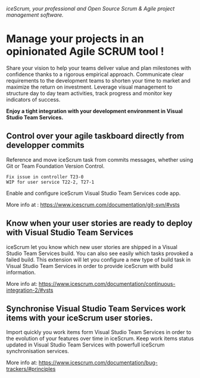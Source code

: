 *iceScrum, your professional and Open Source Scrum & Agile project management software.*
 
# Manage your projects in an opinionated Agile SCRUM tool !

Share your vision to help your teams deliver value and plan milestones with confidence thanks to a rigorous empirical approach. Communicate clear requirements to the development teams to shorten your time to market and maximize the return on investment. Leverage visual management to structure day to day team activities, track progress and monitor key indicators of success.

**Enjoy a tight integration with your development environment in Visual Studio Team Services.**

## Control over your agile taskboard directly from developper commits
Reference and move iceScrum task from commits messages, whether using Git or Team Foundation Version Control.
```
Fix issue in controller T23-0
WIP for user service T22-2, T27-1 
```
Enable and configure iceScrum Visual Studio Team Services code app.

More info at : https://www.icescrum.com/documentation/git-svn/#vsts

## Know when your user stories are ready to deploy with Visual Studio Team Services
iceScrum let you know which new user stories are shipped in a Visual Studio Team Services build. You can also see easily which tasks provoked a failed build.
This extension will let you configure a new type of build task in Visual Studio Team Services in order to provide iceScrum with build information.

More info at: https://www.icescrum.com/documentation/continuous-integration-2/#vsts

## Synchronise Visual Studio Team Services work items with your iceScrum user stories.
Import quickly you work items form Visual Studio Team Services in order to the evolution of your features over time in iceScrum. Keep work items status updated in Visual Studio Team Services with powerfull iceScrum synchronisation services.

More info at: https://www.icescrum.com/documentation/bug-trackers/#principles
